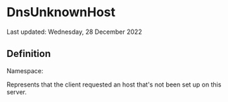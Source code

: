 #  DnsUnknownHost
Last updated: Wednesday, 28 December 2022

## Definition
Namespace: 

Represents that the client requested an host that's not been set up on this server.

